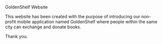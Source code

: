 GoldenShelf Website

This website has been created with the purpose of introducing our non-profit mobile application named GoldenShelf where people within the same city can exchange and donate books.

Thank you.
